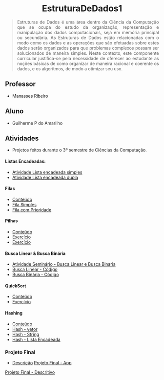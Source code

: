 # <h1 align="center"> EstruturaDeDados1</h1>

> <p align="justify"> Estruturas de Dados é uma área dentro da Ciência da Computação que se ocupa do estudo da organização, representação e manipulação dos dados computacionais, seja em memória principal ou secundária. As Estruturas de Dados estão relacionadas com o modo como os dados e as operações que são efetuadas sobre estes dados serão organizados para que problemas complexos possam ser solucionados de maneira simples. Neste contexto, este componente curricular justifica-se pela necessidade de oferecer ao estudante as noções básicas de como organizar de maneira racional e coerente os dados, e os algoritmos, de modo a otimizar seu uso. </p>

## Professor 
- Manasses Ribeiro

## Aluno 
- Guilherme P do Amarilho

## Atividades
- Projetos feitos durante o 3º semestre de Ciências da Computação.

#### Listas Encadeadas:
- [Atividade Lista encadeada simples](https://github.com/GuilhermeAmarilho/EstruturaDeDados1/blob/main/Aula%2003%20-%20Lista%20ordenada%20e%20encadeada/listaOrdenada.c)
- [Atividade Lista encadeada dupla](https://github.com/GuilhermeAmarilho/EstruturaDeDados1/blob/main/Aula%2004%20-%20Listas%20duplamente%20encadeada%20e%20circular/ListaEncadeadaDupla.c)

#### Filas
- [Conteúdo](https://github.com/GuilhermeAmarilho/EstruturaDeDados1/blob/master/Aula%2005%20-%20Filas%20teoria%20e%20pr%C3%A1tica/filas.pdf)
- [Fila Simples](https://github.com/GuilhermeAmarilho/EstruturaDeDados1/blob/master/Aula%2005%20-%20Filas%20teoria%20e%20pr%C3%A1tica/fila.c)
- [Fila com Prioridade](https://github.com/GuilhermeAmarilho/EstruturaDeDados1/blob/master/Aula%2005%20-%20Filas%20teoria%20e%20pr%C3%A1tica/fila.c)

#### Pilhas
- [Conteúdo](https://github.com/GuilhermeAmarilho/EstruturaDeDados1/blob/master/Aula%2006%20-%20Pilhas%20teoria%20e%20pr%C3%A1tica/pilha.pdf)
- [Exercício](https://github.com/GuilhermeAmarilho/EstruturaDeDados1/blob/master/Aula%2006%20-%20Pilhas%20teoria%20e%20pr%C3%A1tica/pilha.c)
- [Exercício](https://github.com/GuilhermeAmarilho/EstruturaDeDados1/blob/master/Aula%2006%20-%20Pilhas%20teoria%20e%20pr%C3%A1tica/exercicio1.c)

#### Busca Linear & Busca Binária 
- [Atividade Seminário - Busca Linear e Busca Binaria](https://github.com/GuilhermeAmarilho/EstruturaDeDados1/blob/main/Aula%2008%20-%20Semin%C3%A1rios/Apresenta%C3%A7%C3%A3o%20BuscaLinear%20e%20BuscaBin%C3%A1ria.pdf)
- [Busca Linear - Código](https://github.com/GuilhermeAmarilho/EstruturaDeDados1/blob/master/Aula%2008%20-%20Semin%C3%A1rios/Busca_Linear.c)
- [Busca Binária - Código](https://github.com/GuilhermeAmarilho/EstruturaDeDados1/blob/master/Aula%2008%20-%20Semin%C3%A1rios/Busca_Binaria.c)

#### QuickSort
- [Conteúdo](https://github.com/GuilhermeAmarilho/EstruturaDeDados1/blob/master/Aula%2009%20-%20QuickSort/Quicksort.pdf)
- [Exercício](https://github.com/GuilhermeAmarilho/EstruturaDeDados1/blob/master/Aula%2009%20-%20QuickSort/QuickSort.c)

#### Hashing
- [Conteúdo](https://github.com/GuilhermeAmarilho/EstruturaDeDados1/blob/master/Aula%2007%20-%20Tabela%20de%20espalhamento%20(hashing)/Tabela%20Hash.pdf)
- [Hash - vetor](https://github.com/GuilhermeAmarilho/EstruturaDeDados1/blob/master/Aula%2007%20-%20Tabela%20de%20espalhamento%20(hashing)/hash_em_vetor.c)
- [Hash - String](https://github.com/GuilhermeAmarilho/EstruturaDeDados1/blob/master/Aula%2007%20-%20Tabela%20de%20espalhamento%20(hashing)/hash_string.c)
- [Hash - Lista Encadeada](https://github.com/GuilhermeAmarilho/EstruturaDeDados1/blob/master/Aula%2007%20-%20Tabela%20de%20espalhamento%20(hashing)/hash_em_lista_encadeada.c)

### Projeto Final
- [Descrição]()
[Projeto Final - App](https://github.com/GuilhermeAmarilho/EstruturaDeDados1/blob/main/Aula%2010%20-%20ProjetoFinal/main.c)

[Projeto Final - Descritivo](https://github.com/GuilhermeAmarilho/EstruturaDeDados1/tree/main/Aula%2010%20-%20ProjetoFinal)
